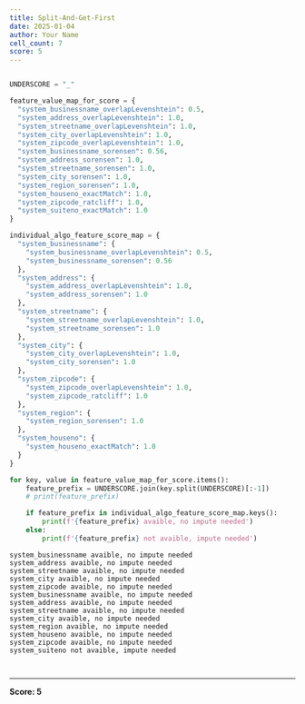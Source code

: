 ```yaml
---
title: Split-And-Get-First
date: 2025-01-04
author: Your Name
cell_count: 7
score: 5
---
```


```python

```


```python
UNDERSCORE = "_"
```


```python
feature_value_map_for_score = {
  "system_businessname_overlapLevenshtein": 0.5,
  "system_address_overlapLevenshtein": 1.0,
  "system_streetname_overlapLevenshtein": 1.0,
  "system_city_overlapLevenshtein": 1.0,
  "system_zipcode_overlapLevenshtein": 1.0,
  "system_businessname_sorensen": 0.56,
  "system_address_sorensen": 1.0,
  "system_streetname_sorensen": 1.0,
  "system_city_sorensen": 1.0,
  "system_region_sorensen": 1.0,
  "system_houseno_exactMatch": 1.0,
  "system_zipcode_ratcliff": 1.0,
  "system_suiteno_exactMatch": 1.0
}
```


```python
individual_algo_feature_score_map = {
  "system_businessname": {
    "system_businessname_overlapLevenshtein": 0.5,
    "system_businessname_sorensen": 0.56
  },
  "system_address": {
    "system_address_overlapLevenshtein": 1.0,
    "system_address_sorensen": 1.0
  },
  "system_streetname": {
    "system_streetname_overlapLevenshtein": 1.0,
    "system_streetname_sorensen": 1.0
  },
  "system_city": {
    "system_city_overlapLevenshtein": 1.0,
    "system_city_sorensen": 1.0
  },
  "system_zipcode": {
    "system_zipcode_overlapLevenshtein": 1.0,
    "system_zipcode_ratcliff": 1.0
  },
  "system_region": {
    "system_region_sorensen": 1.0
  },
  "system_houseno": {
    "system_houseno_exactMatch": 1.0
  }
}
```


```python
for key, value in feature_value_map_for_score.items():
    feature_prefix = UNDERSCORE.join(key.split(UNDERSCORE)[:-1])
    # print(feature_prefix)

    if feature_prefix in individual_algo_feature_score_map.keys():
        print(f'{feature_prefix} avaible, no impute needed')
    else:
        print(f'{feature_prefix} not avaible, impute needed')
```

    system_businessname avaible, no impute needed
    system_address avaible, no impute needed
    system_streetname avaible, no impute needed
    system_city avaible, no impute needed
    system_zipcode avaible, no impute needed
    system_businessname avaible, no impute needed
    system_address avaible, no impute needed
    system_streetname avaible, no impute needed
    system_city avaible, no impute needed
    system_region avaible, no impute needed
    system_houseno avaible, no impute needed
    system_zipcode avaible, no impute needed
    system_suiteno not avaible, impute needed



```python

```


```python

```


---
**Score: 5**